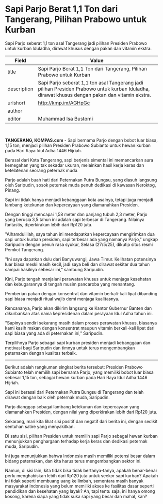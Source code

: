 # Sapi Parjo Berat 1,1 Ton dari Tangerang, Pilihan Prabowo untuk Kurban

Sapi Parjo seberat 1,1 ton asal Tangerang jadi pilihan Presiden Prabowo untuk kurban Iduladha, dirawat khusus dengan pakan dan vitamin ekstra.

| Field       | Value                                                       |
|-------------|-------------------------------------------------------------|
| title       | Sapi Parjo Berat 1,1 Ton dari Tangerang, Pilihan Prabowo untuk Kurban |
| description | Sapi Parjo seberat 1,1 ton asal Tangerang jadi pilihan Presiden Prabowo untuk kurban Iduladha, dirawat khusus dengan pakan dan vitamin ekstra. |
| urlshort    | http://kmp.im/AGHpGc |
| author      |  |
| editor      | Muhammad Isa Bustomi |

 

**TANGERANG, KOMPAS.com** - Sapi bernama Parjo dengan bobot luar biasa, 1,15 ton, menjadi pilihan Presiden Prabowo Subianto untuk hewan kurban pada Hari Raya Idul Adha 1446 Hijriah.

Berasal dari Kota Tangerang, sapi berjenis simental ini memancarkan aura kemegahan yang tak sekadar ukuran, melainkan hasil kerja keras dan ketelatenan seorang peternak muda.

Parjo adalah buah hati dari Peternakan Putra Bungsu, yang diasuh langsung oleh Saripudin, sosok peternak muda penuh dedikasi di kawasan Neroktog, Pinang.

Sapi ini tidak hanya menjadi kebanggaan kota asalnya, tetapi juga menjadi lambang ketekunan dan kepercayaan yang diamanahkan Presiden.

Dengan tinggi mencapai 1,58 meter dan panjang tubuh 2,3 meter, Parjo yang berusia 3,5 tahun ini adalah sapi terbesar di Tangerang. Nilainya fantastis, diperkirakan lebih dari Rp120 juta.

"Alhamdulillah, saya tahun ini mendapatkan kepercayaan mengirimkan dua sapi untuk kurban presiden, sapi terbesar ada yang namanya Parjo,\" ungkap Saripudin dengan penuh rasa syukur, Selasa (27/5/25), dikutip situs resmi Pemkot Tangerang.

\"Ini saya dapatkan dulu dari Banyuwangi, Jawa Timur. Kelihatan potensinya luar biasa meski masih kecil, jadi saya beli dan dirawat sekitar dua tahun sampai hasilnya sebesar ini," sambung Saripudin.

Kini, Parjo tengah menjalani perawatan khusus untuk menjaga kesehatan dan kebugarannya di tengah musim pancaroba yang menantang.

Pemberian pakan dengan konsentrat dan vitamin berkali-kali lipat dibanding sapi biasa menjadi ritual wajib demi menjaga kualitasnya.

Rencananya, Parjo akan dikirim langsung ke Kantor Gubernur Banten dan dikurbankan atas nama kepresidenan dalam perayaan Idul Adha tahun ini.

"Sapinya sendiri sekarang masih dalam proses perawatan khusus, biasanya kami kasih makan dengan konsentrat maupun vitamin berkali-kali lipat dari sapi biasa yang ada di peternakan ini," Saripudin.

Terpilihnya Parjo sebagai sapi kurban presiden menjadi kebanggaan dan motivasi bagi Saripudin dan timnya untuk terus mengembangkan peternakan dengan kualitas terbaik.

---
Berikut adalah rangkuman singkat berita tersebut: Presiden Prabowo Subianto telah memilih sapi bernama Parjo, yang memiliki bobot luar biasa sebesar 1,15 ton, sebagai hewan kurban pada Hari Raya Idul Adha 1446 Hijriah.

 Sapi ini berasal dari Peternakan Putra Bungsu di Tangerang dan telah dirawat dengan baik oleh peternak muda, Saripudin.

 Parjo dianggap sebagai lambang ketekunan dan kepercayaan yang diamanahkan Presiden, dengan nilai yang diperkirakan lebih dari Rp120 juta.



Sekarang, mari kita lihat sisi positif dan negatif dari berita ini, dengan sedikit sentuhan satire yang menyakitkan.

 Di satu sisi, pilihan Presiden untuk memilih sapi Parjo sebagai hewan kurban menunjukkan penghargaan terhadap kerja keras dan dedikasi peternak muda, Saripudin.

 Ini juga menunjukkan bahwa Indonesia masih memiliki potensi besar dalam bidang peternakan, dan kita harus terus mengembangkan sektor ini.

 Namun, di sisi lain, kita tidak bisa tidak bertanya-tanya, apakah benar-benar perlu menghabiskan lebih dari Rp120 juta untuk seekor sapi kurban? Apakah ini tidak seperti membuang uang ke limbah, sementara masih banyak masyarakat Indonesia yang belum memiliki akses ke fasilitas dasar seperti pendidikan dan kesehatan yang layak? Ah, tapi tentu saja, ini hanya omong kosong, karena siapa yang tidak suka sapi yang besar dan mahal, kan?
